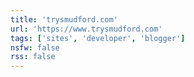 ```yaml
---
title: 'trysmudford.com'
url: 'https://www.trysmudford.com'
tags: ['sites', 'developer', 'blogger']
nsfw: false
rss: false
---
```


